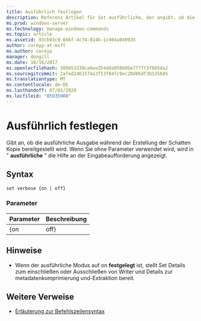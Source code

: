 ```yaml
---
title: Ausführlich festlegen
description: Referenz Artikel für Set ausführliche, der angibt, ob die ausführliche Ausgabe während der Erstellung von Schatten Kopien bereitgestellt wird.
ms.prod: windows-server
ms.technology: manage-windows-commands
ms.topic: article
ms.assetid: 93cb93c9-666f-4c74-814b-1c404a949935
author: coreyp-at-msft
ms.author: coreyp
manager: dongill
ms.date: 10/16/2017
ms.openlocfilehash: 309053339ca6ee354dda95860be7f77f3f885da2
ms.sourcegitcommit: 2afed2461574a3f53f84fc9ec28d86df3b335685
ms.translationtype: MT
ms.contentlocale: de-DE
ms.lasthandoff: 07/02/2020
ms.locfileid: "85935908"
---
```

# <a name="set-verbose"></a>Ausführlich festlegen

Gibt an, ob die ausführliche Ausgabe während der Erstellung der Schatten Kopie bereitgestellt wird. Wenn Sie ohne Parameter verwendet wird, wird in " **ausführliche** " die Hilfe an der Eingabeaufforderung angezeigt.

## <a name="syntax"></a>Syntax

```
set verbose {on | off}
```

### <a name="parameters"></a>Parameter

| Parameter | Beschreibung |
|-----------|-------------|
|    {on    |    off}     |

## <a name="remarks"></a>Hinweise

-   Wenn der ausführliche Modus auf on **festgelegt** ist, stellt Set Details zum einschließen oder Ausschließen von Writer und Details zur metadatenkomprimierung und-Extraktion bereit.

## <a name="additional-references"></a>Weitere Verweise

- [Erläuterung zur Befehlszeilensyntax](command-line-syntax-key.md)